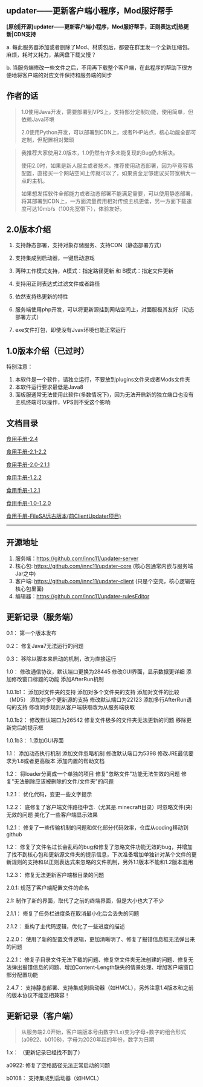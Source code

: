 ## updater——更新客户端小程序，Mod服好帮手

**[原创|开源]updater——更新客户端小程序，Mod服好帮手，正则表达式|热更新|CDN支持**

a. 每此服务器添加或者删除了Mod、材质包后，都要在群里发一个全新压缩包。麻烦，耗时又耗力，某网盘下载又慢？

b. 当服务端修改一些文件之后，不用再下载整个客户端，在此程序的帮助下很方便地将客户端的对应文件保持和服务端的同步

## 作者的话

> 1.0使用Java开发，需要部署到VPS上，支持部分定制功能，使用简单，但依赖Java环境
>
> 2.0使用Python开发，可以部署到CDN上，或者PHP站点，核心功能全部可定制，但配置相对繁琐

> 我推荐大家使用2.0版本，1.0仍然有许多未能复现的Bug仍未解决。
>
> 使用2.0时，如果是新人服主或者技术，推荐使用动态部署，因为毕竟容易配置，直接买一个网站空间上传就可以了，如果资金足够建议买带宽稍大一点的主机。
>
> 如果想发挥软件全部能力或者动态部署不能满足需要，可以使用静态部署，将其部署到CDN上，一方面流量费用相对传统主机更低，另一方面下载速度可达10mb/s（100兆宽带下），体验友好。

<!-- tabs:start -->

## **2.0版本介绍**

1. 支持静态部署，支持对象存储服务、支持CDN（静态部署方式）
2. 支持集成到启动器，一键启动游戏
3. 两种工作模式支持，A模式：指定路径更新 和 B模式：指定文件更新

2. 支持用正则表达式过滤文件或者路径
3. 依然支持热更新的特性
4. 服务端使用php开发，可以将更新源挂到网站空间上，对面服极其友好（动态部署方式）
5. exe文件打包，即使没有Jvav环境也能正常运行

## **1.0版本介绍（已过时）**

特别注意：
1. 本软件是一个软件，请独立运行，不要放到plugins文件夹或者Mods文件夹
2. 本软件运行要求最低是Java8
3. 面板服通常无法使用此软件(多数情况下)，因为无法开启新的独立端口也没有主机终端可以操作，VPS则不受这个影响

<!-- tabs:end -->

## 文档目录

[食用手册-2.4](食用手册-2.4.md)

[食用手册-2.1-2.2](食用手册-2.1-2.2.md)

[食用手册-2.0-2.1.1](食用手册-2.0-2.1.1.md)

[食用手册-1.2.2](食用手册-1.2.2.md)

[食用手册-1.2.1](食用手册-1.2.1.md)

[食用手册-1.0-1.2.0](食用手册-1.0-1.2.0.md)

[食用手册-FileSA远古版本(前ClientUpdater项目)](食用手册-FileSA远古版本.md)

---

<!-- tabs:start -->

## **开源地址**

1. 服务端：https://github.com/innc11/updater-server
2. 核心包: https://github.com/innc11/updater-core (核心包通常内嵌与服务端Jar之中)
3. 客户端: https://github.com/innc11/updater-client (只是个空壳，核心逻辑在核心包里面)
4. 编辑器：https://github.com/innc11/updater-rulesEditor

## **更新记录（服务端）**

0.1：
第一个版本发布

0.2：
修复Java7无法运行的问题

0.3：
移除以脚本来启动的机制，改为直接运行

1.0：
修改通信协议，默认端口更换为28445
修改GUI界面，显示数据更详细
添加修改窗口标题的功能
添加AfterRun机制

1.0.1b1：
添加对文件夹的支持
添加对多个文件夹的支持
添加对文件的比较（MD5）
添加对多个更新源的支持
修改默认端口为22123
添加多行AfterRun语句的支持
修改同步规则从客户端获取改为从服务端获取

1.0.1b2：
修改默认端口为26542
修复文件极多的文件夹无法更新的问题
移除更新完后的提示框

1.0.1b3：
1.添加GUI界面

1.1：
添加动态执行机制
添加文件忽略机制
修改默认端口为5398
修改JRE最低要求为1.8或者更高版本
添加内置的帮助文档

1.2：
将loader分离成一个单独的项目
修复"忽略文件"功能无法生效的问题
修复"无法删除应该被删除的文件/文件夹"的问题

1.2.1：
优化代码，变更一些文字提示

1.2.2：
底修复了客户端文件路径中含.（尤其是.minecraft目录）时忽略文件(夹)无效的问题
美化了一些客户端显示效果

1.2.1：
修复了一些传输机制的问题和优化部分代码效率，仓库从coding移动到github

1.2：
修复了文件名过长会乱码的bug和修复了忽略文件功能无效的bug，并增加了找不到核心包和更新源文件夹的提示信息，下次准备增加单独针对某个文件的更新规则的支持和以正则表达式来忽略的文件机制，另外1.1版本不能和1.2版本混用

1.2.3：
修复无法更新客户端根目录的问题

2.0.1: 
规范了客户端配置文件的命名

2.1: 
制作了新的界面，取代了之前的终端界面，但是大小也大了不少

2.1.1：
修复了任务栏进度条在取消最小化后会丢失的问题

2.1.2：
重构了主代码逻辑，优化了一些进度的描述

2.2.0：
使用了新的配置文件逻辑，更加清晰明了、修复了报错信息框无法弹出来的问题

2.2.1：
修复子目录文件无法下载的问题、修复空文件夹无法创建的问题、修复无法弹出报错信息的问题、增加Content-Length缺失的情景处理、增加客户端窗口部分配置功能

2.4.7：
支持静态部署、支持集成到启动器（如HMCL），另外注意1.4版本和之前的版本协议不能互相兼容！

## **更新记录（客户端）**

> 从服务端2.0开始，客户端版本号由数字(1.x)变为字母+数字的组合形式(a0922、b0108)，字母为2020年起的年份，数字为日期

1.x：
（更新记录已经找不到了）

a0922: 
修复了空格路径无法正常启动的问题

b0108：
支持集成到启动器（如HMCL）

<!-- tabs:end -->